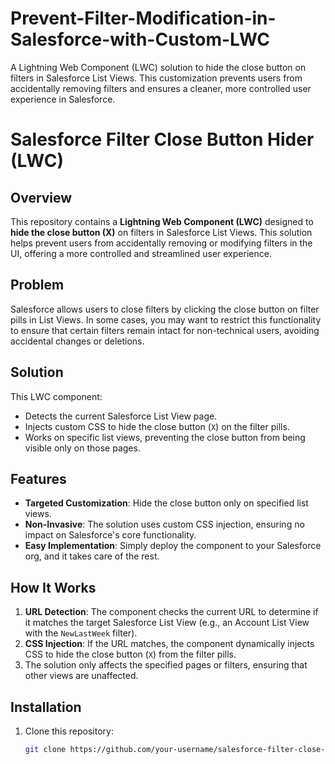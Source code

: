 # Prevent-Filter-Modification-in-Salesforce-with-Custom-LWC
A Lightning Web Component (LWC) solution to hide the close button on filters in Salesforce List Views. This customization prevents users from accidentally removing filters and ensures a cleaner, more controlled user experience in Salesforce.
# Salesforce Filter Close Button Hider (LWC)

## Overview
This repository contains a **Lightning Web Component (LWC)** designed to **hide the close button (X)** on filters in Salesforce List Views. This solution helps prevent users from accidentally removing or modifying filters in the UI, offering a more controlled and streamlined user experience.

## Problem
Salesforce allows users to close filters by clicking the close button on filter pills in List Views. In some cases, you may want to restrict this functionality to ensure that certain filters remain intact for non-technical users, avoiding accidental changes or deletions.

## Solution
This LWC component:
- Detects the current Salesforce List View page.
- Injects custom CSS to hide the close button (`X`) on the filter pills.
- Works on specific list views, preventing the close button from being visible only on those pages.

## Features
- **Targeted Customization**: Hide the close button only on specified list views.
- **Non-Invasive**: The solution uses custom CSS injection, ensuring no impact on Salesforce's core functionality.
- **Easy Implementation**: Simply deploy the component to your Salesforce org, and it takes care of the rest.

## How It Works
1. **URL Detection**: The component checks the current URL to determine if it matches the target Salesforce List View (e.g., an Account List View with the `NewLastWeek` filter).
2. **CSS Injection**: If the URL matches, the component dynamically injects CSS to hide the close button (`X`) from the filter pills.
3. The solution only affects the specified pages or filters, ensuring that other views are unaffected.

## Installation

1. Clone this repository:
   ```bash
   git clone https://github.com/your-username/salesforce-filter-close-button-hider.git
